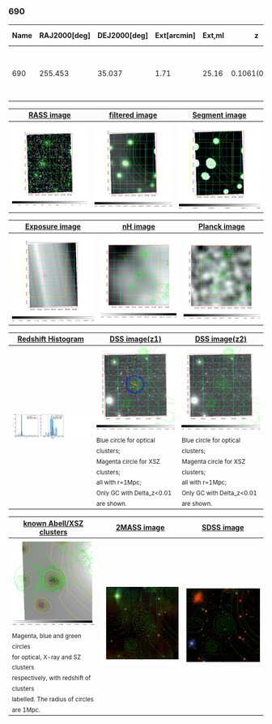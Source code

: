 <div STYLE="page-break-after: always;"></div>

### 690

|Name|RAJ2000[deg]|DEJ2000[deg] |Ext[arcmin]| Ext,ml | z | z_src| C|GC(XSZ,Delta_z<0.01)| GC(OPT,Delta_z<0.01)|GC| R_sig[arcmin] | R500[arcmin] | R500[Mpc]| CRsig[c/s] | CR500[c/s] |L500[1E44 erg/s]|F500[1E-12 erg/s/cm^2]| M500[1E14 Msun]|Tx[keV]|Cnt_sig|Beta|Rc[arcmin]|Comment|Alias|
|---|---|---|---|---|---|------|---|--------|---------|----------|---|---|---|---|---|---|---|---|---|---|---|---|---|---|
|690| 255.453| 35.037| 1.71| 25.16| 0.1061(0.005)| z1, z_xsz| B| F20, SPI| A, C, N, RM, W| A, C, F20, N, SPI, W| 10.262| 6.369| 0.743| 0.078(0.021)| 0.074(0.020)| 0.408(0.063)| 1.417(0.219)| 1.29(0.10)| 2.59(0.13)| 73.0| 0.911(-0.103+0.064)| 3.702(-0.575+0.469)| -| t040|

|[RASS image](../image/690/690_img.pdf)|[filtered image](../image/690/690_fil.pdf)|[Segment image](../image/690/690_seg.pdf)|
|-------------------|--------------------|-------------------|
| <img src="../image/690/690_img.png" width="300">  | <img src="../image/690/690_fil.png" width="300">   | <img src="../image/690/690_seg.png" width="300">  |

|[Exposure image](../image/690/690_mex.pdf)| [nH image](../image/690/690_nh.pdf)| [Planck image](../image/690/690_p.pdf)|
|-------------------|--------------------|-------------------|
|<img src="../image/690/690_mex.png" width="300">   | <img src="../image/690/690_nh.png" width="300">    | <img src="../image/690/690_p.png" width="300"> |

|[Redshift Histogram](../image/690/690_zg.pdf) | [DSS image(z1)](../image/690/690_dss_z1.pdf)      |  [DSS image(z2)](../image/690/690_dss_z2.pdf)    |
|-------------------|--------------------|-------------------|
|<img src="../image/690/690_zg.png" width="300"> |<img src="../image/690/690_dss_z1.png" width="300"> <sub><br>Blue circle for optical clusters; <br>Magenta circle for XSZ clusters; <br>all with r=1Mpc; <br>Only GC with Delta_z<0.01 are shown. </sub>| <img src="../image/690/690_dss_z2.png" width="300"><sub><br>Blue circle for optical clusters; <br>Magenta circle for XSZ clusters; <br>all with r=1Mpc; <br>Only GC with Delta_z<0.01 are shown. </sub> |

|[known Abell/XSZ clusters](../image/690/690_gc.pdf) | [2MASS image](../image/690/690_2mass.pdf)      |[SDSS image](../image/690/690_sdss.pdf)   |
|-------------------|-------------------|-------------------|
|<img src=../image/690/690_gc.png width="300"> <br><sub>Magenta, blue and green circles <br>for optical, X-ray and SZ clusters <br>respectively, with redshift of clusters <br>labelled. The radius of circles <br>are 1Mpc.</sub>|<img src="../image/690/690_2mass.png" width="300">  | <img src="../image/690/690_sdss.png" width="300">  |




